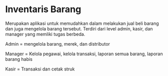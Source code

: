 # Inventaris Barang

Merupakan aplikasi untuk memudahkan dalam melakukan jual beli barang dan juga mengelola barang tersebut. Terdiri dari level admin,
kasir, dan manager yang memliki tugas berbeda. 
<p>Admin = mengelola barang, merek, dan distributor</p>
<p>Manager = Kelola pegawai, kelola transaksi, laporan semua barang, laporan barang habis</p>
<p>Kasir = Transaksi dan cetak struk</p>

